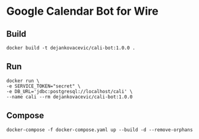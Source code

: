 # Google Calendar Bot for Wire

## Build
```
docker build -t dejankovacevic/cali-bot:1.0.0 .
```

## Run
```
docker run \
-e SERVICE_TOKEN="secret" \
-e DB_URL='jdbc:postgresql://localhost/cali' \
--name cali --rm dejankovacevic/cali-bot:1.0.0
```

## Compose
```
docker-compose -f docker-compose.yaml up --build -d --remove-orphans
```